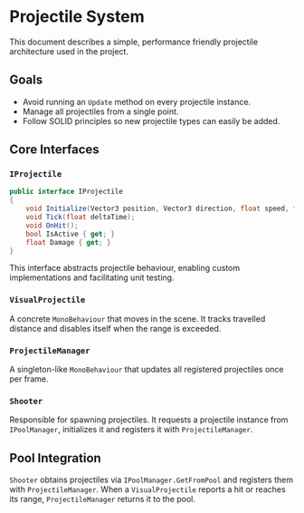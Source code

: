# Projectile System

This document describes a simple, performance friendly projectile architecture used in the project.

## Goals

- Avoid running an `Update` method on every projectile instance.
- Manage all projectiles from a single point.
- Follow SOLID principles so new projectile types can easily be added.

## Core Interfaces

### `IProjectile`
```csharp
public interface IProjectile
{
    void Initialize(Vector3 position, Vector3 direction, float speed, float maxRange, float damage);
    void Tick(float deltaTime);
    void OnHit();
    bool IsActive { get; }
    float Damage { get; }
}
```
This interface abstracts projectile behaviour, enabling custom implementations and facilitating unit testing.

### `VisualProjectile`
A concrete `MonoBehaviour` that moves in the scene. It tracks travelled distance and disables itself when the range is exceeded.

### `ProjectileManager`
A singleton-like `MonoBehaviour` that updates all registered projectiles once per frame.

### `Shooter`
Responsible for spawning projectiles. It requests a projectile instance from `IPoolManager`, initializes it and registers it with `ProjectileManager`.

## Pool Integration

`Shooter` obtains projectiles via `IPoolManager.GetFromPool` and registers them with `ProjectileManager`. When a `VisualProjectile` reports a hit or reaches its range, `ProjectileManager` returns it to the pool.
